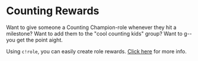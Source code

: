 # Counting Rewards

Want to give someone a Counting Champion-role whenever they hit a milestone? Want to add them to the "cool counting kids" group? Want to g-- you get the point aight.

Using `c!role`, you can easily create role rewards. [Click here](/commands/role.html) for more info.

